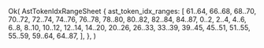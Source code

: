 Ok(
    AstTokenIdxRangeSheet {
        ast_token_idx_ranges: [
            61..64,
            66..68,
            68..70,
            70..72,
            72..74,
            74..76,
            76..78,
            78..80,
            80..82,
            82..84,
            84..87,
            0..2,
            2..4,
            4..6,
            6..8,
            8..10,
            10..12,
            12..14,
            14..20,
            20..26,
            26..33,
            33..39,
            39..45,
            45..51,
            51..55,
            55..59,
            59..64,
            64..87,
        ],
    },
)